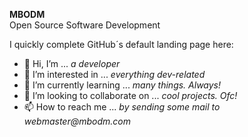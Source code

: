 __MBODM__  
Open Source Software Development

I quickly complete GitHub´s default landing page here:
- 👋 Hi, I’m ... _a developer_
- 👀 I’m interested in ... _everything dev-related_
- 🌱 I’m currently learning ... _many things. Always!_
- 💞️ I’m looking to collaborate on ... _cool projects. Ofc!_
- 📫 How to reach me ... _by sending some mail to webmaster@mbodm.com_
<!---
MBODM/MBODM is a ✨ special ✨ repository because its `README.md` (this file) appears on your GitHub profile.
You can click the Preview link to take a look at your changes.
--->
